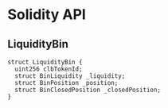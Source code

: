 # Solidity API

## LiquidityBin

```solidity
struct LiquidityBin {
  uint256 clbTokenId;
  struct BinLiquidity _liquidity;
  struct BinPosition _position;
  struct BinClosedPosition _closedPosition;
}
```


